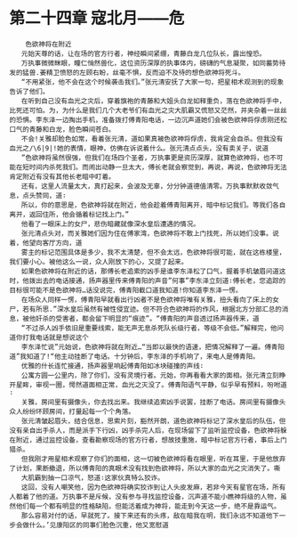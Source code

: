 # 第二十四章 寇北月——危
        色欲神将在附近
       元始天尊的话，让在场的官方行者，神经瞬间紧绷，青藤白龙几位队长，露出惶恐。
       万执事微微眯眼，瞳仁悄然兽化，这位资历深厚的执事体内，磅礴的气息凝聚，如同蓄势待发的猛兽.姜精卫愤怒的左顾右盼，丝毫不惧，反而迫不及待的想色欲神将死斗。
       “不用紧张，他不会在这个时候袭击我们。”张元清安抚了大家一句，把星相术观测到的现象告诉了他们。
       在听到自己没有血光之灾后，穿着旗袍的青藤和大姐头白龙如释重负，落在色欲神将手中，比死还可怕。为，为什么是我们几个大老爷们有血光之灾大肌霸又慌怒又茫然，并夹杂着一丝丝的恐惧。李东泽一边掏出手机，准备拨打傅青阳电话，一边沉声道她们会被色欲神将俘虏刚还松口气的青藤和白龙，脸色瞬间苍白。
       不会!关雅却脸色如常，看着张元清，道如果真被色欲神将俘虏，我肯定会自杀。但我没有血光之/\6|9|!她的表情，眼神，仿佛在诉说着什么。张元清点点头，没有卖关子，说道
       ”色欲神将虽然很强，但我们在场四个圣者，万执事更是资历深厚，就算色欲神将，也不可能在短时间内杀死我们。而闹出动静一旦太大，傅长老就会察觉到，再说，再说，色欲神将无法肯定附近有没有其他长老暗中盯着。
       还有，这里人流量太大，真打起来，会波及无辜，分分钟道德值清零。万执事默默收敛气息，点头赞同，道∶
       所以，你的意思是，色欲神将就在附近，他会趁着傅青阳离开，暗中标记我们。等我们各自离开，返回住所，他会循着标记找上门。”
       他看了一眼床上的女尸，悲伤暗藏就像深水皇后遭遇的情况。
       张元清点头对，而关雅她们因为住在傅家湾，色欲神将不敢上门找死，所以她们没事。说着，他望向客厅方向，道
       雾主的标记范围具体是多少，我不太清楚，但不会太远，色欲神将很可能，就在这栋楼里，我们要小心。被他这么一说，众人刚放下的心，又提了起来。
       如果色欲神将在附近的话，那傅长老追索的凶手是谁李东泽松了口气，握着手机皱眉问道这时，他拨出去的电话接通，扬声器里传来傅青阳的声音”何事”李东泽立刻道∶傅长老，您追踪的目标很可能不是色欲神将…话没说完，傅青阳截口道我知道!你知道李东泽一愣。
       在场众人同样一愣，傅青阳早就看出行凶者不是色欲神将唯有关雅，扭头看向了床上的女尸，若有所思.”深水皇后虽然有被性侵宜迹。但不符合色欲神将的作风，根据北方分部汇总的消息，被他奸杀的受害者，都会留下明显的“痕迹”。“傅青阳的声音透过扬声器传来，道
       “不过杀人凶手依旧是重要线索，能无声无息杀死队长级行者，等级不会低。”解释完，他问道你打我电话就是想说这个
       李东泽忙说”元始说，色欲神将就在附近…“当即以最快的语速，把情况解释了一遍。傅青阳道”我知道了!“他主动挂断了电话。十分钟后，李东泽的手机响了，来电人是傅青阳。
       优雅的什长连忙接通，扬声器里响起傅青阳如冰块碰撞的声线∶
       公寓方圆一公里内，除了你们，没有灵境行者。元始，你再看看大家的面相。张元清立刻睁开星眸，审视一圈，愕然道面相正常，血光之灭没了。傅青阳语气平静，似乎早有预料，吩咐道∶
       关雅，房间里有摄像头，你去找出来。我继续追索凶手说罢，挂断了电话。房间里有摄像头众人纷纷环顾房间，打量起每一个个角落。
       张元清皱起眉头，结合信息，思索片刻，豁然开朗，道色欲神将标记了深水皇后的队伍，但没有亲自出手杀人，而是派手下行凶，凶手杀完人后，在现场留下了监听监控设备，色欲神将躲在附近，通过监控设备，查看勘察现场的官方行者，想故技重施，暗中标记官方行者，事后上门猎杀。
       但我刚才用星相术观察了你们的面相，这一切被色欲神将看在眼里，听在耳里，于是他放弃了计划，果断撤退，所以傅青阳的真眼术没有找到色欲神将，所以大家的血光之灾消失了。嘶
       大肌霸到抽一口凉气，怒道∶这家伙真特么狡诈。
       这回，没有人嘲笑他，因为色欲神将确实狡诈到让人头皮发麻，若非今天有星官在场，所有人都着了他的道。万执事不是斥候，没有参与寻找监控设备，沉声道不能小瞧神将级的人物，虽然他们每一个都有明显的性格缺陷，但能活着成为神将，能走到今天这一步，绝不是靠运气。
       那么容易对付的话，早就死了。接下来还有的头疼，敌在暗我在明，我们永远不知道他下一步会做什么。’见康阳区的同事们脸色沉重，他又宽慰道